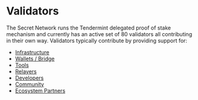 # Validators

The Secret Network runs the Tendermint delegated proof of stake mechanism and currently has an active set of 80 validators all contributing in their own way. Validators typically contribute by providing support for:&#x20;

* [Infrastructure ](validators/infrastructure.md)
* [Wallets / Bridge](validators/wallets-bridge.md)&#x20;
* [Tools](validators/tools.md)&#x20;
* [Relayers](validators/relayers.md)
* [Developers](validators/developers.md)&#x20;
* [Community](validators/community.md)&#x20;
* [Ecosystem Partners](validators/ecosystem-partners.md)&#x20;

####

####

####

####

####

####

####
